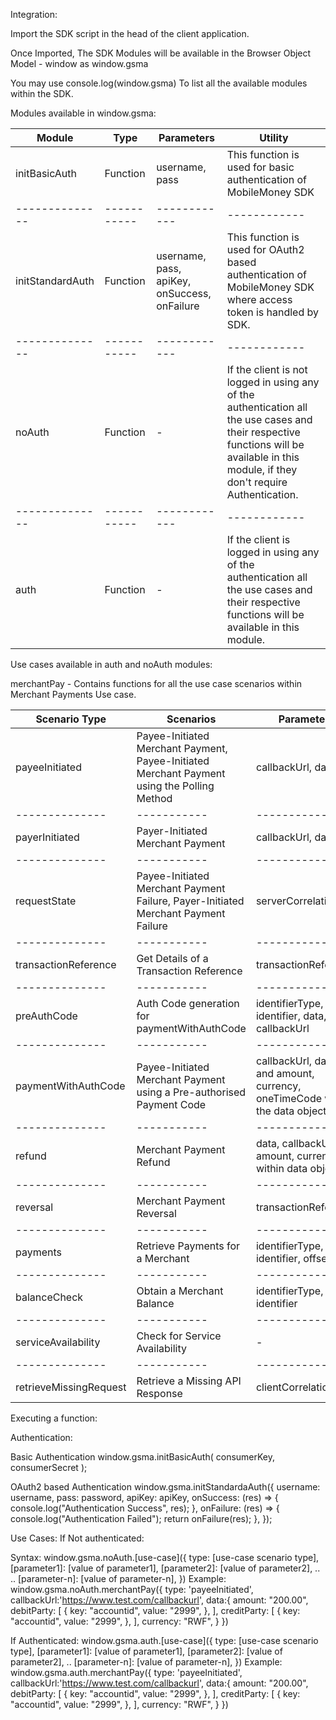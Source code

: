 <!-- ## bundle config

npm i --save-dev webpack webpack-cli webpack-dev-server

## tranformation

babel
npm i --save-dev @babel/core @babel/preset-env babel-loader

## Api

api
npm install axios

## env setup

acessing env variable config
npm install dotenv-webpack --save-dev

## url encode

A querystring parsing and stringifying library with some added security.
npm install qs -->

Integration:

Import the SDK script in the head of the client application.

<head>
   <script src="http://{cdn-url}/main.min.js"></script>
</head>

Once Imported, The SDK Modules will be available in the Browser Object Model - window as
window.gsma

You may use
console.log(window.gsma)
To list all the available modules within the SDK.

Modules available in window.gsma:

| Module           | Type        | Parameters                                   | Utility                                                                                                                                                                                 |
| ---------------- | ----------- | -------------------------------------------- | --------------------------------------------------------------------------------------------------------------------------------------------------------------------------------------- |
| initBasicAuth    | Function    | username, pass                               | This function is used for basic authentication of MobileMoney SDK                                                                                                                       |
| --------------   | ----------- | ------------                                 | ------------                                                                                                                                                                            |
| initStandardAuth | Function    | username, pass, apiKey, onSuccess, onFailure | This function is used for OAuth2 based authentication of MobileMoney SDK where access token is handled by SDK.                                                                          |
| --------------   | ----------- | ------------                                 | ------------                                                                                                                                                                            |
| noAuth           | Function    | -                                            | If the client is not logged in using any of the authentication all the use cases and their respective functions will be available in this module, if they don't require Authentication. |
| --------------   | ----------- | ------------                                 | ------------                                                                                                                                                                            |
| auth             | Function    | -                                            | If the client is logged in using any of the authentication all the use cases and their respective functions will be available in this module.                                           |

Use cases available in auth and noAuth modules:

merchantPay - Contains functions for all the use case scenarios within Merchant Payments Use case.

| Scenario Type          | Scenarios                                                                                   | Parameters                                                                  |
| ---------------------- | ------------------------------------------------------------------------------------------- | --------------------------------------------------------------------------- |
| payeeInitiated         | Payee-Initiated Merchant Payment, Payee-Initiated Merchant Payment using the Polling Method | callbackUrl, data                                                           |
| --------------         | -----------                                                                                 | ------------                                                                |
| payerInitiated         | Payer-Initiated Merchant Payment                                                            | callbackUrl, data                                                           |
| --------------         | -----------                                                                                 | ------------                                                                |
| requestState           | Payee-Initiated Merchant Payment Failure, Payer-Initiated Merchant Payment Failure          | serverCorrelationId                                                         |
| --------------         | -----------                                                                                 | ------------                                                                |
| transactionReference   | Get Details of a Transaction Reference                                                      | transactionReference                                                        |
| --------------         | -----------                                                                                 | ------------                                                                |
| preAuthCode            | Auth Code generation for paymentWithAuthCode                                                | identifierType, identifier, data, callbackUrl                               |
| --------------         | -----------                                                                                 | ------------                                                                |
| paymentWithAuthCode    | Payee-Initiated Merchant Payment using a Pre-authorised Payment Code                        | callbackUrl, data, and amount, currency, oneTimeCode within the data object |
| --------------         | -----------                                                                                 | ------------                                                                |
| refund                 | Merchant Payment Refund                                                                     | data, callbackUrl and amount, currency within data object                   |
| --------------         | -----------                                                                                 | ------------                                                                |
| reversal               | Merchant Payment Reversal                                                                   | transactionReference                                                        |
| --------------         | -----------                                                                                 | ------------                                                                |
| payments               | Retrieve Payments for a Merchant                                                            | identifierType, identifier, offset, limit                                   |
| --------------         | -----------                                                                                 | ------------                                                                |
| balanceCheck           | Obtain a Merchant Balance                                                                   | identifierType, identifier                                                  |
| --------------         | -----------                                                                                 | ------------                                                                |
| serviceAvailability    | Check for Service Availability                                                              | -                                                                           |
| --------------         | -----------                                                                                 | ------------                                                                |
| retrieveMissingRequest | Retrieve a Missing API Response                                                             | clientCorrelationId                                                         |

Executing a function:

Authentication:

Basic Authentication
window.gsma.initBasicAuth(
consumerKey,
consumerSecret
);

OAuth2 based Authentication
window.gsma.initStandardaAuth({
username: username,
pass: password,
apiKey: apiKey,
onSuccess: (res) => {
console.log("Authentication Success", res);
},
onFailure: (res) => {
console.log("Authentication Failed");
return onFailure(res);
},
});

Use Cases:
If Not authenticated:

Syntax:
window.gsma.noAuth.[use-case]({
type: [use-case scenario type],
[parameter1]: [value of parameter1],
[parameter2]: [value of parameter2],
..
..
[parameter-n]: [value of parameter-n],
})
Example:
window.gsma.noAuth.merchantPay({
type: 'payeeInitiated',
callbackUrl:'https://www.test.com/callbackurl',
data:{
amount: "200.00",
debitParty: [
{
key: "accountid",
value: "2999",
},
],
creditParty: [
{
key: "accountid",
value: "2999",
},
],
currency: "RWF",
}
})

If Authenticated:
window.gsma.auth.[use-case]({
type: [use-case scenario type],
[parameter1]: [value of parameter1],
[parameter2]: [value of parameter2],
..
[parameter-n]: [value of parameter-n],
})
Example:
window.gsma.auth.merchantPay({
type: 'payeeInitiated',
callbackUrl:'https://www.test.com/callbackurl',
data:{
amount: "200.00",
debitParty: [
{
key: "accountid",
value: "2999",
},
],
creditParty: [
{
key: "accountid",
value: "2999",
},
],
currency: "RWF",
}
})
